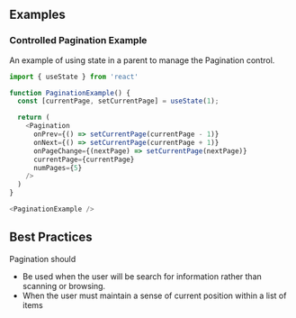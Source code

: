 ## Examples

### Controlled Pagination Example

An example of using state in a parent to manage the Pagination control.

```js
import { useState } from 'react'

function PaginationExample() {
  const [currentPage, setCurrentPage] = useState(1);

  return (
    <Pagination
      onPrev={() => setCurrentPage(currentPage - 1)}
      onNext={() => setCurrentPage(currentPage + 1)}
      onPageChange={(nextPage) => setCurrentPage(nextPage)}
      currentPage={currentPage}
      numPages={5}
    />
  )
}

<PaginationExample />

```

## Best Practices

Pagination should

* Be used when the user will be search for information rather than scanning or browsing.
* When the user must maintain a sense of current position within a list of items
